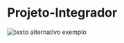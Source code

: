 # Projeto-Integrador

![texto alternativo exemplo](https://1drv.ms/i/c/f2671c4035e02881/EQ0SMIjZn2RMqTOsU_gKMRsBbr9zRFH-90gaisATGwn0kA?e=AdLcOj)
